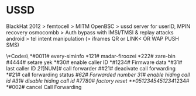 # USSD
BlackHat 2012 > femtocell > MITM
OpenBSC > ussd server for userID, MPIN recovery
osmocombb > Auth bypass with IMSI/TMSI & replay attacks
android > tel intent manipulation (> iframes QR or LINK< OR WAP PUSH SMS)




\\*Codes\\
*#0011# every-siminfo
*121# madar-firoozei
*222# zare-bin
#4444# setare yek
*#30# enable caller ID 
*#1234# Firmware data
*#31# last caller ID
*21*[NUM]# call forwarder
##21# deacivate call forwarding
*#21# call forwarding status
*#62# Forwarded number
*31# enable hiding call id
#31# disable hiding call id
*#7780# factory reset
**05*1234545*1234*1234#
*#002# cancel Call Forwarding
